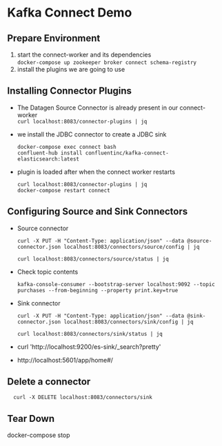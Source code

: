 # Kafka Connect Demo

## Prepare Environment

1. start the connect-worker and its dependencies  
   `docker-compose up zookeeper broker connect schema-registry`
2. install the plugins we are going to use  

## Installing Connector Plugins

* The Datagen Source Connector is already present in our connect-worker  
  `curl localhost:8083/connector-plugins | jq`
* we install the JDBC connector to create a JDBC sink
  
      docker-compose exec connect bash
      confluent-hub install confluentinc/kafka-connect-elasticsearch:latest
 
* plugin is loaded after when the connect worker restarts 

      curl localhost:8083/connector-plugins | jq
      docker-compose restart connect

## Configuring Source and Sink Connectors


* Source connector

      curl -X PUT -H "Content-Type: application/json" --data @source-connector.json localhost:8083/connectors/source/config | jq

      curl localhost:8083/connectors/source/status | jq

* Check topic contents

      kafka-console-consumer --bootstrap-server localhost:9092 --topic purchases --from-beginning --property print.key=true

* Sink connector

      curl -X PUT -H "Content-Type: application/json" --data @sink-connector.json localhost:8083/connectors/sink/config | jq

      curl localhost:8083/connectors/sink/status | jq

* curl 'http://localhost:9200/es-sink/_search?pretty'
* http://localhost:5601/app/home#/
    

## Delete a connector

      curl -X DELETE localhost:8083/connectors/sink

## Tear Down

docker-compose stop


